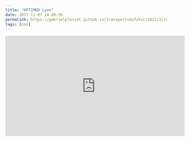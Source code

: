 ```yaml
---
title: "OPTIMOD Lyon"
date: 2017-11-07 14:48:36
permalink: https://gabrielplassat.github.io/transportsdufutur/2017/11/optimod-lyon.html
tags: [nan]
---
```


<iframe width="560" height="315" src="https://www.youtube.com/embed/UUmhNzQnnHg" frameborder="0" allowfullscreen></iframe>
